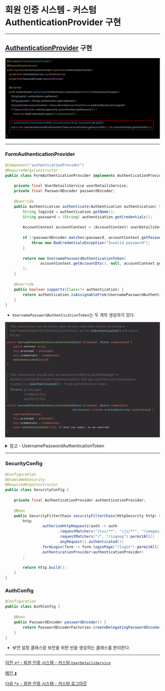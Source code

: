 # 회원 인증 시스템 - 커스텀 AuthenticationProvider 구현

---

## [AuthenticationProvider](https://github.com/genesis12345678/TIL/blob/main/Spring/security/security/AuthenticationArchitecture/AuthenticationProvider.md) 구현

![img.png](image/img.png)

---

### FormAuthenticationProvider

```java
@Component("authenticationProvider")
@RequiredArgsConstructor
public class FormAuthenticationProvider implements AuthenticationProvider {

    private final UserDetailsService userDetailsService;
    private final PasswordEncoder passwordEncoder;

    @Override
    public Authentication authenticate(Authentication authentication) throws AuthenticationException {
        String loginId = authentication.getName();
        String password = (String) authentication.getCredentials();

        AccountContext accountContext = (AccountContext) userDetailsService.loadUserByUsername(loginId);

        if (!passwordEncoder.matches(password, accountContext.getPassword())) {
            throw new BadCredentialsException("Invalid password");
        }

        return new UsernamePasswordAuthenticationToken(
                accountContext.getAccountDto(), null, accountContext.getAuthorities()
        );
    }

    @Override
    public boolean supports(Class<?> authentication) {
        return authentication.isAssignableFrom(UsernamePasswordAuthenticationToken.class);
    }
}
```

- `UsernamePasswordAuthenticationToken`는 두 개의 생성자가 있다.

![img_3.png](image/img_3.png)

<details>
    <summary> 참고 - UsernamePasswordAuthenticationToken</summary>

**폼 인증 과정**

![img_1.png](image/img_1.png)

1. 사용자가 `username`과 `password`를 제출하면 **UsernamePasswordAuthenticationFilter**는 `HttpServletRequest`에서 `username`과 `password`를 추출하여 
    인증 유형(`Authentication`)인 `UsernamePasswordAuthenticationToken`을 생성한다.
2. `UsernamePasswordAuthenticationToken` 이 인증을 위해 [AuthenticationManager](https://github.com/genesis12345678/TIL/blob/main/Spring/security/security/AuthenticationArchitecture/AuthenticationManager.md) 에게 전달된다.
    `AuthenticationManager`의 세부 사항은 사용자 정보가 저장되는 방식에 따라 달라진다.
3. 인증에 실패했을 때
   1. `SecurityContextHolder`가 지워진다.
   2. `RememberMeServices.loginFail`이 호출된다. 기억하기 인증을 구성하지 않은 경우에는 아무런 작업도 수행되지 않는다.
   3. `AuthenticationFailureHandler`가 호출된다.
4. 인증에 성공했을 때
   1. `SessionAuthenticationStrategy`에 새 로그인이 통보된다.
   2. `Authentication`이 `SecurityContextHolder`에 저장된다.
   3. `RememberMeServices.loginSuccess`이 호출된다. 기억하기 인증을 구성하지 않은 경우에는 아무런 작업도 수행되지 않는다.
   4. `ApplicationEventPublisher`는 **InteractiveAuthenticationSuccessEvent**를 발행한다.
   5. `AuthenticationSuccessHandler`가 호출된다. 일반적으로 로그인 페이지로 리다이렉션 할 때 **ExceptionTranslationFilter**에 의해 저장된 요청으로 리다이렉션 되는 `SimpleUrlAuthenticationSuccessHandler`이다.

![img_2.png](image/img_2.png)

> [참고 - 스프링 공식 문서](https://docs.spring.io/spring-security/reference/servlet/authentication/passwords/form.html)
</details>

---

### SecurityConfig

```java
@Configuration
@EnableWebSecurity
@RequiredArgsConstructor
public class SecurityConfig {

    private final AuthenticationProvider authenticationProvider;

    @Bean
    public SecurityFilterChain securityFilterChain(HttpSecurity http) throws Exception {
        http
                .authorizeHttpRequests(auth -> auth
                        .requestMatchers("/css/**", "/js/**", "/images/**", "/webjars/**", "/favicon.*", "/*/icon-*").permitAll() //정적 자원 관리
                        .requestMatchers("/", "/signup").permitAll()
                        .anyRequest().authenticated())
                .formLogin(form -> form.loginPage("/login").permitAll()) //커스텀 로그인 페이지
                .authenticationProvider(authenticationProvider)
        ;

        return http.build();
    }
}
```

### AuthConfig

```java
@Configuration
public class AuthConfig {

    @Bean
    public PasswordEncoder passwordEncoder() {
        return PasswordEncoderFactories.createDelegatingPasswordEncoder();
    }
}
```
- 보안 설정 클래스랑 보안을 위한 빈을 생성하는 클래스를 분리한다.

---

[이전 ↩️ - 회원 인증 시스템 - 커스텀 `UserDetailsService`](https://github.com/genesis12345678/TIL/blob/main/Spring/security/security/Projects/%ED%9A%8C%EC%9B%90_%EC%9D%B8%EC%A6%9D_%EC%8B%9C%EC%8A%A4%ED%85%9C/userDetailsService/UserDetailsService.md)

[메인 ⏫](https://github.com/genesis12345678/TIL/blob/main/Spring/security/security/main.md)

[다음 ↪️ - 회원 인증 시스템 - 커스텀 로그아웃](https://github.com/genesis12345678/TIL/blob/main/Spring/security/security/Projects/%ED%9A%8C%EC%9B%90_%EC%9D%B8%EC%A6%9D_%EC%8B%9C%EC%8A%A4%ED%85%9C/Logout/Main.md)